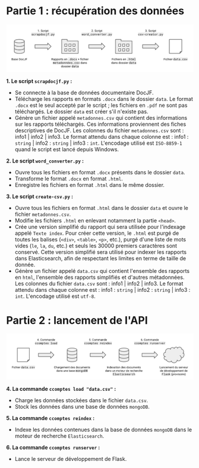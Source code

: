# Partie 1 : récupération des données
![architecture1](https://github.com/eig-2017/api-ccomptes/blob/master/doc/architecture1.svg)

**1. Le script `scrapdocjf.py` :**

* Se connecte à la base de données documentaire DocJF.
* Télécharge les rapports en formats `.docx` dans le dossier `data`. Le format `.docx` est le seul accepté par le script ; les fichiers en `.pdf` ne sont pas téléchargés. Le dossier `data` est créer s'il n'existe pas.
* Génère un fichier appelé `metadonnes.csv` qui contient des informations sur les rapports téléchargés. Ces informations proviennent des fiches descriptives de DocJF. Les colonnes du fichier `metadonnes.csv` sont : info1 | info2 | info3. Le format attendu dans chaque colonne est : info1 : `string` | info2 : `string` | info3 : `int`. L'encodage utilisé est `ISO-8859-1` quand le script est lancé depuis Windows.

**2. Le script `word_converter.py` :**

* Ouvre tous les fichiers en format `.docx` présents dans le dossier `data`.
* Transforme le format `.docx` en format `.html`.
* Enregistre les fichiers en format `.html` dans le même dossier.

**3. Le script `create-csv.py` :**

* Ouvre tous les fichiers en format `.html` dans le dossier `data` et ouvre le fichier `metadonnes.csv`.
* Modifie les fichiers `.html` en enlevant notamment la partie `<head>`.
* Crée une version simplifié du rapport qui sera utilisée pour l'indexage appelé `Texte index`. Pour créer cette version, le `.html` est purgé de toutes les balises (`<div>`, `<table>`, `<p>`, etc.), purgé d'une liste de mots vides (`le`, `la`, `du`, etc.) et seuls les 30000 premiers caractères sont conservé. Cette version simplifié sera utilisé pour indexer les rapports dans Elasticsearch, afin de respectant les limites en terme de taille de donnée.
* Génère un fichier appelé `data.csv` qui contient l'ensemble des rapports en `html`, l'ensemble des rapports simplifiés et d'autres métadonnées. Les colonnes du fichier `data.csv` sont : info1 | info2 | info3. Le format attendu dans chaque colonne est : info1 : `string` | info2 : `string` | info3 : `int`. L'encodage utilisé est `utf-8`.

# Partie 2 : lancement de l'API
![architecture2](https://github.com/eig-2017/api-ccomptes/blob/master/doc/architecture2.svg)

**4. La commande `ccomptes load "data.csv"` :**

* Charge les données stockées dans le fichier `data.csv`.
* Stock les données dans une base de données `mongoDB`.

**5. La commande `ccomptes reindex` :**

* Indexe les données contenues dans la base de données `mongoDB` dans le moteur de recherche `Elasticsearch`.

**6. La commande `ccomptes runserver` :**

* Lance le serveur de développement de Flask.
